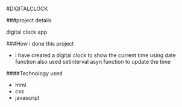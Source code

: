 #DIGITALCLOCK

[]()

###project details

digital clock app 

###How i done this project
* i have created a digital clock to show the current time using date function also used setinterval asyn function to update the time 

####Technology used
* html
* css
* javascript